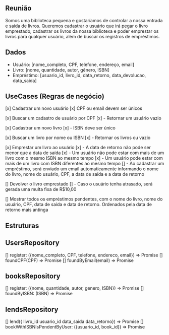 ## Reunião

Somos uma biblioteca pequena e gostaríamos de controlar a nossa entrada e saída de livros. Queremos cadastrar o usuário que irá pegar o livro emprestado, cadastrar os livros da nossa bibliotexa e poder emprestar os livros para qualquer usuário, além de buscar os registros de empréstimos.

## Dados

- Usuário: [nome_completo, CPF, telefone, endereço, email]
- Livro: [nome, quantidade, autor, gênero, ISBN]
- Empréstimo: [usuario_id, livro_id, data_retorno, data_devolucao, data_saida]

## UseCases (Regras de negócio)

[x] Cadastrar um novo usuário
[x] CPF ou email devem ser únicos

[x] Buscar um cadastro de usuário por CPF
[x] - Retornar um usuário vazio

[x] Cadastrar um novo livro
[x] - ISBN deve ser único

[x] Buscar um livro por nome ou ISBN
[x] - Retornar os livros ou vazio

[x] Emprestar um livro ao usuário
[x] - A data de retorno não pode ser menor que a data de saída
[x] - Um usuário não pode estar com mais de um livro com o mesmo ISBN ao mesmo tempo
[x] - Um usuário pode estar com mais de um livro com ISBN diferentes ao mesmo tempo
[] - Ao cadastrar um empréstimo, será enviado um email automaticamente informando o nome do livro, nome do usuário, CPF, a data de saída e a data de retorno

[] Devolver o livro emprestado
[] - Caso o usuário tenha atrasado, será gerada uma multa fixa de R$10,00

[] Mostrar todos os empréstimos pendentes, com o nome do livro, nome do usuário, CPF, data de saída e data de retorno. Ordenados pela data de retorno mais antinga

## Estruturas

## UsersRepository

[] register: ({nome_completo, CPF, telefone, endereco, email}) => Promise<void>
[] foundCPF(CPF) => Promise<boolean>
[] foundByEmail(email) => Promise<boolean>

## booksRepository

[] register: ({nome, quantidade, autor, genero, ISBN}) => Promise<void>
[] foundByISBN: (ISBN) => Promise<boolean>

## lendsRepository

[] lend({ livro_id
usuario_id
data_saida
data_retorno}) => Promise<void>
[] bookWithISBNIsPendentByUser: ({usuario_id, book_id}) => Promise<boolean>
